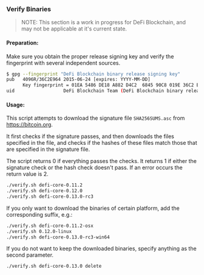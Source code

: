 ### Verify Binaries

> NOTE: This section is a work in progress for DeFi Blockchain, and may not be applicable at it's current state.

#### Preparation:

Make sure you obtain the proper release signing key and verify the fingerprint with several independent sources.

```sh
$ gpg --fingerprint "DeFi Blockchain binary release signing key"
pub   4096R/36C2E964 2015-06-24 [expires: YYYY-MM-DD]
      Key fingerprint = 01EA 5486 DE18 A882 D4C2  6845 90C8 019E 36C2 E964
uid                  DeFi Blockchain Team (DeFi Blockchain binary release signing key) <engineering@defichain.io>
```

#### Usage:

This script attempts to download the signature file `SHA256SUMS.asc` from https://bitcoin.org.

It first checks if the signature passes, and then downloads the files specified in the file, and checks if the hashes of these files match those that are specified in the signature file.

The script returns 0 if everything passes the checks. It returns 1 if either the signature check or the hash check doesn't pass. If an error occurs the return value is 2.


```sh
./verify.sh defi-core-0.11.2
./verify.sh defi-core-0.12.0
./verify.sh defi-core-0.13.0-rc3
```

If you only want to download the binaries of certain platform, add the corresponding suffix, e.g.:

```sh
./verify.sh defi-core-0.11.2-osx
./verify.sh 0.12.0-linux
./verify.sh defi-core-0.13.0-rc3-win64
```

If you do not want to keep the downloaded binaries, specify anything as the second parameter.

```sh
./verify.sh defi-core-0.13.0 delete
```
